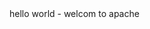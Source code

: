 <?xml version="1.0"?>
<project name="hello world" default="info">
	<target name="info">
		<echo> hello world - welcom to apache </echo>
	</target>
	</project>
